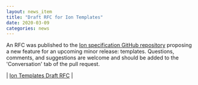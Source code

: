 ```yaml
---
layout: news_item
title: "Draft RFC for Ion Templates"
date: 2020-03-09 
categories: news
---
```


An RFC was published to the [Ion specification GitHub repository](https://github.com/amazon-ion/ion-docs) proposing a new feature for an upcoming minor release: templates. Questions, comments, and suggestions are welcome and should be added to the 'Conversation' tab of the pull request.

| [Ion Templates Draft RFC](https://github.com/amazon-ion/ion-docs/pull/104) |
